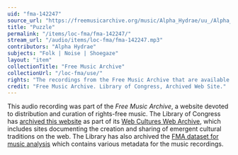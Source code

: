 ```yaml
---
uid: "fma-142247"
source_url: "https://freemusicarchive.org/music/Alpha_Hydrae/uu_/Alpha_Hydrae_-_Alpha_Hydrae_-_uu__-_08_Puzzle"
title: "Puzzle"
permalink: "/items/loc-fma/fma-142247/"
stream_url: "/audio/items/loc-fma/fma-142247.mp3"
contributors: "Alpha Hydrae"
subjects: "Folk | Noise | Shoegaze"
layout: "item"
collectionTitle: "Free Music Archive"
collectionUrl: "/loc-fma/use/"
rights: "The recordings from the Free Music Archive that are available on Citizen DJ have a CC0 1.0 Universal License (Public Domain Dedication) which means you can copy, modify, distribute and perform the work, even for commercial purposes, all without asking permission."
credit: "Free Music Archive. Library of Congress, Archived Web Site."
---
```


This audio recording was part of the _Free Music Archive_, a website devoted to distribution and curation of rights-free music. The Library of Congress has [archived this website](https://www.loc.gov/item/lcwaN0026492/) as part of its [Web Cultures Web Archive](https://www.loc.gov/collections/web-cultures-web-archive/about-this-collection/), which includes sites documenting the creation and sharing of emergent cultural traditions on the web. The Library has also archived the [FMA dataset for music analysis](https://catalog.loc.gov/vwebv/search?searchCode=LCCN&searchArg=2018655052&searchType=1&permalink=y) which contains various metadata for the music recordings.